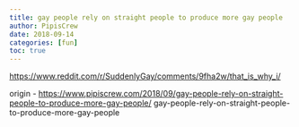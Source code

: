 ```yaml
---
title: gay people rely on straight people to produce more gay people
author: PipisCrew
date: 2018-09-14
categories: [fun]
toc: true
---
```


https://www.reddit.com/r/SuddenlyGay/comments/9fha2w/that_is_why_i/

origin - https://www.pipiscrew.com/2018/09/gay-people-rely-on-straight-people-to-produce-more-gay-people/ gay-people-rely-on-straight-people-to-produce-more-gay-people